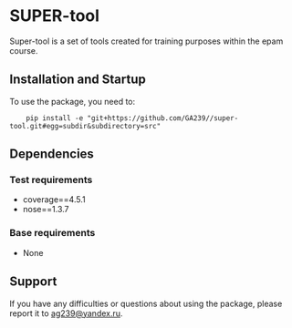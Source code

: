 # SUPER-tool


Super-tool is a set of tools created for training purposes within the epam course.

## Installation and Startup

To use the package, you need to:

```
	pip install -e "git+https://github.com/GA239//super-tool.git#egg=subdir&subdirectory=src"
```

## Dependencies

### Test requirements 

- coverage==4.5.1
- nose==1.3.7

### Base requirements 

- None

## Support

If you have any difficulties or questions about using the package, please report it to ag239@yandex.ru.

